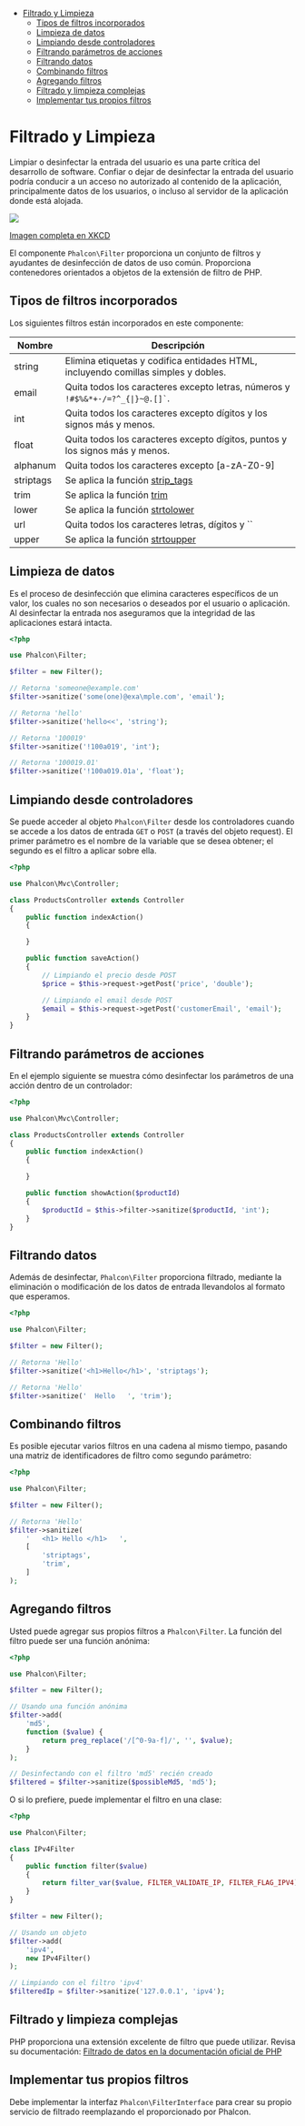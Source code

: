 <div class='article-menu'>
  <ul>
    <li>
      <a href="#overview">Filtrado y Limpieza</a> 
      <ul>
        <li>
          <a href="#types">Tipos de filtros incorporados</a>
        </li>
        <li>
          <a href="#sanitizing">Limpieza de datos</a>
        </li>
        <li>
          <a href="#sanitizing-from-controllers">Limpiando desde controladores</a>
        </li>
        <li>
          <a href="#filtering-action-parameters">Filtrando parámetros de acciones</a>
        </li>
        <li>
          <a href="#filtering-data">Filtrando datos</a>
        </li>
        <li>
          <a href="#combining-filters">Combinando filtros</a>
        </li>
        <li>
          <a href="#adding-filters">Agregando filtros</a>
        </li>
        <li>
          <a href="#complex-sanitization-filtering">Filtrado y limpieza complejas</a>
        </li>
        <li>
          <a href="#custom">Implementar tus propios filtros</a>
        </li>
      </ul>
    </li>
  </ul>
</div>

<a name='overview'></a>

# Filtrado y Limpieza

Limpiar o desinfectar la entrada del usuario es una parte crítica del desarrollo de software. Confiar o dejar de desinfectar la entrada del usuario podría conducir a un acceso no autorizado al contenido de la aplicación, principalmente datos de los usuarios, o incluso al servidor de la aplicación donde está alojada.

![](/images/content/filter-sql.png)

[Imagen completa en XKCD](http://xkcd.com/327)

El componente `Phalcon\Filter` proporciona un conjunto de filtros y ayudantes de desinfección de datos de uso común. Proporciona contenedores orientados a objetos de la extensión de filtro de PHP.

<a name='types'></a>

## Tipos de filtros incorporados

Los siguientes filtros están incorporados en este componente:

| Nombre    | Descripción                                                                                     |
| --------- | ----------------------------------------------------------------------------------------------- |
| string    | Elimina etiquetas y codifica entidades HTML, incluyendo comillas simples y dobles.              |
| email     | Quita todos los caracteres excepto letras, números y `` !#$%&*+-/=?^_{\|}~@.[]` ``.        |
| int       | Quita todos los caracteres excepto dígitos y los signos más y menos.                            |
| float     | Quita todos los caracteres excepto dígitos, puntos y los signos más y menos.                    |
| alphanum  | Quita todos los caracteres excepto [a-zA-Z0-9]                                                  |
| striptags | Se aplica la función [strip_tags](http://www.php.net/manual/en/function.strip-tags.php)         |
| trim      | Se aplica la función [trim](http://www.php.net/manual/en/function.trim.php)                     |
| lower     | Se aplica la función [strtolower](http://www.php.net/manual/en/function.strtolower.php)         |
| url       | Quita todos los caracteres letras, dígitos y `` |$-_.+!*'(),{}[]<>#%";/?:@&=.^~\\` `` |
| upper     | Se aplica la función [strtoupper](http://www.php.net/manual/en/function.strtoupper.php)         |

<a name='sanitizing'></a>

## Limpieza de datos

Es el proceso de desinfección que elimina caracteres específicos de un valor, los cuales no son necesarios o deseados por el usuario o aplicación. Al desinfectar la entrada nos aseguramos que la integridad de las aplicaciones estará intacta.

```php
<?php

use Phalcon\Filter;

$filter = new Filter();

// Retorna 'someone@example.com'
$filter->sanitize('some(one)@exa\mple.com', 'email');

// Retorna 'hello'
$filter->sanitize('hello<<', 'string');

// Retorna '100019'
$filter->sanitize('!100a019', 'int');

// Retorna '100019.01'
$filter->sanitize('!100a019.01a', 'float');
```

<a name='sanitizing-from-controllers'></a>

## Limpiando desde controladores

Se puede acceder al objeto `Phalcon\Filter` desde los controladores cuando se accede a los datos de entrada `GET` o `POST` (a través del objeto request). El primer parámetro es el nombre de la variable que se desea obtener; el segundo es el filtro a aplicar sobre ella.

```php
<?php

use Phalcon\Mvc\Controller;

class ProductsController extends Controller
{
    public function indexAction()
    {

    }

    public function saveAction()
    {
        // Limpiando el precio desde POST
        $price = $this->request->getPost('price', 'double');

        // Limpiando el email desde POST
        $email = $this->request->getPost('customerEmail', 'email');
    }
}
```

<a name='filtering-action-parameters'></a>

## Filtrando parámetros de acciones

En el ejemplo siguiente se muestra cómo desinfectar los parámetros de una acción dentro de un controlador:

```php
<?php

use Phalcon\Mvc\Controller;

class ProductsController extends Controller
{
    public function indexAction()
    {

    }

    public function showAction($productId)
    {
        $productId = $this->filter->sanitize($productId, 'int');
    }
}
```

<a name='filtering-data'></a>

## Filtrando datos

Además de desinfectar, `Phalcon\Filter` proporciona filtrado, mediante la eliminación o modificación de los datos de entrada llevandolos al formato que esperamos.

```php
<?php

use Phalcon\Filter;

$filter = new Filter();

// Retorna 'Hello'
$filter->sanitize('<h1>Hello</h1>', 'striptags');

// Retorna 'Hello'
$filter->sanitize('  Hello   ', 'trim');
```

<a name='combining-filters'></a>

## Combinando filtros

Es posible ejecutar varios filtros en una cadena al mismo tiempo, pasando una matriz de identificadores de filtro como segundo parámetro:

```php
<?php

use Phalcon\Filter;

$filter = new Filter();

// Retorna 'Hello'
$filter->sanitize(
    '   <h1> Hello </h1>   ',
    [
        'striptags',
        'trim',
    ]
);
```

<a name='adding-filters'></a>

## Agregando filtros

Usted puede agregar sus propios filtros a `Phalcon\Filter`. La función del filtro puede ser una función anónima:

```php
<?php

use Phalcon\Filter;

$filter = new Filter();

// Usando una función anónima
$filter->add(
    'md5',
    function ($value) {
        return preg_replace('/[^0-9a-f]/', '', $value);
    }
);

// Desinfectando con el filtro 'md5' recién creado
$filtered = $filter->sanitize($possibleMd5, 'md5');
```

O si lo prefiere, puede implementar el filtro en una clase:

```php
<?php

use Phalcon\Filter;

class IPv4Filter
{
    public function filter($value)
    {
        return filter_var($value, FILTER_VALIDATE_IP, FILTER_FLAG_IPV4);
    }
}

$filter = new Filter();

// Usando un objeto
$filter->add(
    'ipv4',
    new IPv4Filter()
);

// Limpiando con el filtro 'ipv4'
$filteredIp = $filter->sanitize('127.0.0.1', 'ipv4');
```

<a name='complex-sanitization-filtering'></a>

## Filtrado y limpieza complejas

PHP proporciona una extensión excelente de filtro que puede utilizar. Revisa su documentación: [Filtrado de datos en la documentación oficial de PHP](http://www.php.net/manual/en/book.filter.php)

<a name='custom'></a>

## Implementar tus propios filtros

Debe implementar la interfaz `Phalcon\FilterInterface` para crear su propio servicio de filtrado reemplazando el proporcionado por Phalcon.